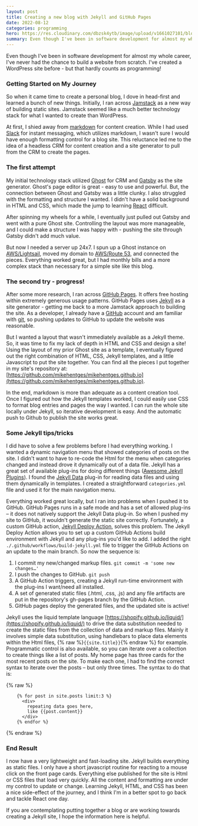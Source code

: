 ```yaml
---
layout: post
title: Creating a new blog with Jekyll and GitHub Pages
date: 2022-08-12
categories: programming
hero: https://res.cloudinary.com/dbzsk4ytb/image/upload/v1661027101/blog-images/JourneyPath_maza5m.jpg
summary: Even though I've been in software development for almost my whole career, I've never had the chance to build a website from scratch. I've created a WordPress site before - but that hardly counts as programming!
---
```


Even though I've been in software development for almost my whole career, I've never had the chance to build a website from scratch. I've created a WordPress site before - but that hardly counts as programming!

### Getting Started on My Journey

So when it came time to create a personal blog, I dove in head-first and learned a bunch of new things. Initially, I ran across [Jamstack]( https://jamstack.org/) as a new way of building static sites. Jamstack seemed like a much better technology stack for what I wanted to create than WordPress.

At first, I shied away from [markdown](https://en.wikipedia.org/wiki/Markdown) for content creation. While I had used [Slack](https://slack.com/) for instant messaging, which utilizes markdown, I wasn't sure I would have enough formatting control for a blog site. This reluctance led me to the idea of a headless CRM for content creation and a site generator to pull from the CRM to create the pages.

### The first attempt

My initial technology stack utilized [Ghost](https://ghost.org/) for CRM and [Gatsby](https://www.gatsbyjs.com/) as the
site generator. Ghost's page editor is great - easy to use and powerful. But, the connection between Ghost and Gatsby
was a little clunky. I also struggled with the formatting and structure I wanted. I didn't have a solid background in
HTML and CSS, which made the jump to learning [React](https://reactjs.org/) difficult.

After spinning my wheels for a while, I eventually just pulled out Gatsby and went with a pure Ghost site. Controlling
the layout was more manageable, and I could make a structure I was happy with - pushing the site through Gatsby didn't
add much value.

But now I needed a server up 24x7. I spun up a Ghost instance on [AWS/Lightsail](https://aws.amazon.com/lightsail/),
moved my domain to [AWS/Route 53](https://aws.amazon.com/route53/), and connected the pieces. Everything worked great,
but I had monthly bills and a more complex stack than necessary for a simple site like this blog.

### The second try - progress!

After some more research, I ran across [GitHub Pages](https://pages.github.com). It offers free hosting within extremely
generous usage patterns. GitHub Pages uses [Jekyll](https://jekyllrb.com) as a site generator - getting me back to a
more Jamstack approach to building the site. As a developer, I already have a [GitHub](https://github.com) account and
am familiar with [git](https://git-scm.com), so pushing updates to GitHub to update the website was reasonable.

But I wanted a layout that wasn't immediately available as a Jekyll theme. So, it was time to fix my lack of depth in
HTML and CSS and design a site! Using the layout of my prior Ghost site as a template, I eventually figured out the
right combination of HTML, CSS, Jekyll templates, and a little Javascript to put the site together. You can find all the
pieces I put together in my site's repository
at: [https://github.com/mikehentges/mikehentges.github.io](https://github.com/mikehentges/mikehentges.github.io).

In the end, markdown is more than adequate as a content creation tool. Once I figured out how the Jekyll templates
worked, I could easily use CSS to format blog entries and pages the way I wanted. I can run the whole site locally under
Jekyll, so iterative development is easy. And the automatic push to Github to publish the site works great.

### Some Jekyll tips/tricks

I did have to solve a few problems before I had everything working. I wanted a dynamic navigation menu that showed
categories of posts on the site. I didn't want to have to re-code the Html for the menu when categories changed and
instead drove it dynamically out of a data file. Jekyll has a great set of available plug-ins for doing different
things ([Awesome Jekyll Plugins]( https://github.com/planetjekyll/awesome-jekyll-plugins)). I found
the [Jekyll Data]( https://github.com/ashmaroli/jekyll-data ) plug-in for reading data files and using them dynamically
in templates. I created a straightforward ```categories.yml``` file and used it for the main navigation menu.

Everything worked great locally, but I ran into problems when I pushed it to GitHub. GitHub Pages runs in a safe mode
and has a set of allowed plug-ins – it does not natively support the Jekyll Data plug-in. So when I pushed my site to
GitHub, it wouldn't generate the static site correctly. Fortunately, a custom GitHub
action, [Jekyll Deploy Action](https://github.com/jeffreytse/jekyll-deploy-action), solves this problem. The Jekyll
Deploy Action allows you to set up a custom GitHub Actions build environment with Jekyll and any plug-ins you'd like to
add. I added the right ```./.github/workflows/build-jekyll.yml``` file to trigger the GitHub Actions on an update to the
main branch. So now the sequence is:

1. I commit my new/changed markup files. ```git commit -m 'some new changes…' ```
2. I push the changes to GitHub. ```git push```
3. A GitHub Action triggers, creating a Jekyll run-time environment with the plug-ins I want/need all installed.
4. A set of generated static files (.html, .css, .js) and any file artifacts are put in the repository's gh-pages branch
   by the GitHub Action.
5. GitHub pages deploy the generated files, and the updated site is active!

Jekyll uses the liquid template language [https://shopify.github.io/liquid/](https://shopify.github.io/liquid/) to drive
the data substitution needed to create the static files from the collection of data and markup files. Mainly it involves
simple data substitution, using handlebars to place data elements within the Html files, {% raw %}```{{site.title}}```{%
endraw %} for example. Programmatic control is also available, so you can iterate over a collection to create things
like a list of posts. My home page has three cards for the most recent posts on the site. To make each one, I had to
find the correct syntax to iterate over the posts – but only three times. The syntax to do that is:

{% raw %}

```
    {% for post in site.posts limit:3 %}
      <div>
        repeating data goes here, 
        like {{post.content}}
      </div>
    {% endfor %}
```

{% endraw %}

### End Result

I now have a very lightweight and fast-loading site. Jekyll builds everything as static files. I only have a short
javascript routine for reacting to a mouse click on the front page cards. Everything else published for the site is Html
or CSS files that load very quickly. All the content and formatting are under my control to update or change. Learning
Jekyll, HTML, and CSS has been a nice side-effect of the journey, and I think I'm in a better spot to go back and tackle
React one day.

If you are contemplating putting together a blog or are working towards creating a Jekyll site, I hope the information
here is helpful.
